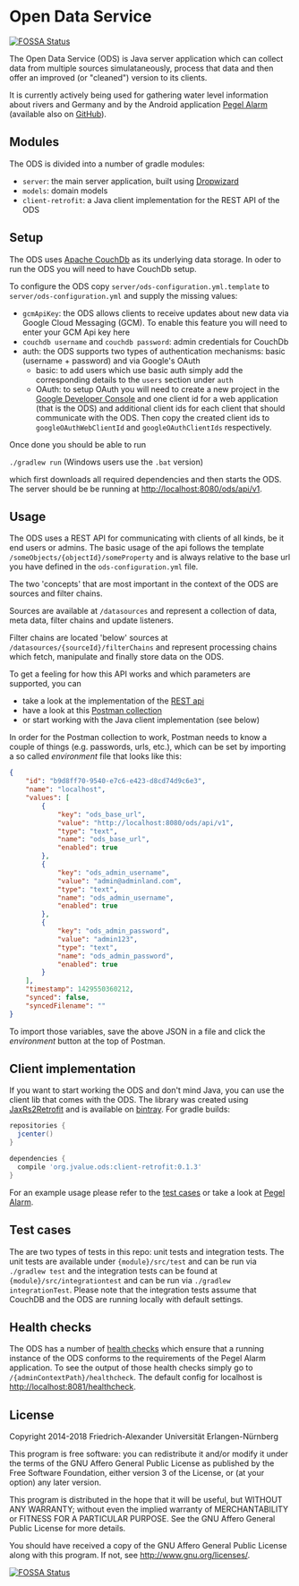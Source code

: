 # Open Data Service
[![FOSSA Status](https://app.fossa.io/api/projects/git%2Bgithub.com%2Fjvalue%2Fopen-data-service.svg?type=shield)](https://app.fossa.io/projects/git%2Bgithub.com%2Fjvalue%2Fopen-data-service?ref=badge_shield)


The Open Data Service (ODS) is Java server application which can collect data from multiple sources simulataneously, process that data and then offer an improved (or "cleaned") version to its clients.

It is currently actively being used for gathering water level information about rivers and Germany and by the Android application [Pegel Alarm](http://pegelalarm.de) (available also on [GitHub](https://github.com/jvalue/hochwasser-app)).


## Modules

The ODS is divided into a number of gradle modules:

- `server`: the main server application, built using [Dropwizard](http://www.dropwizard.io/)
- `models`: domain models
- `client-retrofit`: a Java client implementation for the REST API of the ODS


## Setup

The ODS uses [Apache CouchDb](https://couchdb.apache.org/) as its underlying data storage. In oder to run the ODS you will need to have CouchDb setup.

To configure the ODS copy `server/ods-configuration.yml.template` to `server/ods-configuration.yml` and supply the missing values:

- `gcmApiKey`: the ODS allows clients to receive updates about new data via Google Cloud Messaging (GCM). To enable this feature you will need to enter your GCM Api key here
- `couchdb username` and `couchdb password`: admin credentials for CouchDb
- auth: the ODS supports two types of authentication mechanisms: basic (username + password) and via Google's OAuth
    - basic: to add users which use basic auth simply add the corresponding details to the `users` section under `auth`
    - OAuth: to setup OAuth you will need to create a new project in the [Google Developer Console](https://console.developers.google.com/) and one client id for a web application (that is the ODS) and additional client ids for each client that should communicate with the ODS. Then copy the created client ids to `googleOAuthWebClientId` and `googleOAuthClientIds` respectively.

Once done you should be able to run

`./gradlew run` (Windows users use the `.bat` version) 

which first downloads all required dependencies and then starts the ODS. The server should be be running at [http://localhost:8080/ods/api/v1](http://localhost:8080/ods/api/v1).


## Usage

The ODS uses a REST API for communicating with clients of all kinds, be it end users or admins. The basic usage of the api follows the template `/someObjects/{objectId}/someProperty` and is always relative to the base url you have defined in the `ods-configuration.yml` file.

The two 'concepts' that are most important in the context of the ODS are sources and filter chains. 

Sources are available at `/datasources` and represent a collection of data, meta data, filter chains and update listeners.

Filter chains are located 'below' sources at `/datasources/{sourceId}/filterChains` and represent processing chains which fetch, manipulate and finally store data on the ODS.

To get a feeling for how this API works and which parameters are supported, you can

- take a look at the implementation of the [REST api](https://github.com/jvalue/open-data-service/tree/master/server/src/main/java/org/jvalue/ods/rest)
- have a look at this [Postman collection](https://www.getpostman.com/collections/25d694d4ba21348c5530)
- or start working with the Java client implementation (see below)

In order for the Postman collection to work, Postman needs to know a couple of things (e.g. passwords, urls, etc.), which can be set by importing a so called _environment_ file that looks like this:

```json
{
	"id": "b9d8ff70-9540-e7c6-e423-d8cd74d9c6e3",
	"name": "localhost",
	"values": [
		{
			"key": "ods_base_url",
			"value": "http://localhost:8080/ods/api/v1",
			"type": "text",
			"name": "ods_base_url",
			"enabled": true
		},
		{
			"key": "ods_admin_username",
			"value": "admin@adminland.com",
			"type": "text",
			"name": "ods_admin_username",
			"enabled": true
		},
		{
			"key": "ods_admin_password",
			"value": "admin123",
			"type": "text",
			"name": "ods_admin_password",
			"enabled": true
		}
	],
	"timestamp": 1429550360212,
	"synced": false,
	"syncedFilename": ""
}
```
To import those variables, save the above JSON in a file and click the _environment_ button at the top of Postman.

## Client implementation

If you want to start working the ODS and don't mind Java, you can use the client lib that comes with the ODS. The library was created using [JaxRs2Retrofit](https://github.com/Maddoc42/JaxRs2Retrofit) and is available on [bintray](https://bintray.com/maddoc42/maven/ods/view). For gradle builds:

```groovy
repositories {
  jcenter()
}

dependencies {
  compile 'org.jvalue.ods:client-retrofit:0.1.3'
}
```

For an example usage please refer to the [test cases](https://github.com/jvalue/open-data-service/tree/master/client-retrofit/src/integrationtest/java/org/jvalue/ods/api) or take a look at [Pegel Alarm](https://github.com/jvalue/hochwasser-app).


## Test cases

The are two types of tests in this repo: unit tests and integration tests. The unit tests are available under `{module}/src/test` and can be run via `./gradlew test` and the integration tests can be found at `{module}/src/integrationtest` and can be run via `./gradlew integrationTest`. Please note that the integration tests assume that CouchDB and the ODS are running locally with default settings.


## Health checks

The ODS has a number of [health checks](https://dropwizard.github.io/dropwizard/getting-started.html#creating-a-health-check) which ensure that a running instance of the ODS conforms to the requirements of the Pegel Alarm application. To see the output of those health checks simply go to `/{adminContextPath}/healthcheck`. The default config for localhost is [http://localhost:8081/healthcheck](http://localhost:8081/healthcheck).

## License
Copyright 2014-2018 Friedrich-Alexander Universität Erlangen-Nürnberg

This program is free software: you can redistribute it and/or modify
it under the terms of the GNU Affero General Public License as
published by the Free Software Foundation, either version 3 of the
License, or (at your option) any later version.

This program is distributed in the hope that it will be useful,
but WITHOUT ANY WARRANTY; without even the implied warranty of
MERCHANTABILITY or FITNESS FOR A PARTICULAR PURPOSE.  See the
GNU Affero General Public License for more details.

You should have received a copy of the GNU Affero General Public License
along with this program.  If not, see <http://www.gnu.org/licenses/>.


[![FOSSA Status](https://app.fossa.io/api/projects/git%2Bgithub.com%2Fjvalue%2Fopen-data-service.svg?type=large)](https://app.fossa.io/projects/git%2Bgithub.com%2Fjvalue%2Fopen-data-service?ref=badge_large)